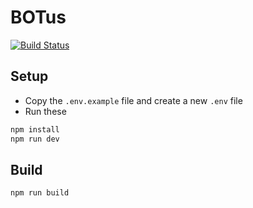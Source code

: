 BOTus
===================

[![Build Status](https://travis-ci.org/MABOOTYNG-RACKY/BOTus.svg?branch=master)](https://travis-ci.org/MABOOTYNG-RACKY/BOTus)

## Setup
- Copy the `.env.example` file and create a new `.env` file
- Run these
```sh
npm install
npm run dev
```

## Build
```sh
npm run build
```
